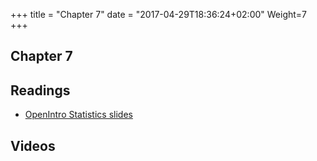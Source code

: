 +++
title = "Chapter 7"
date = "2017-04-29T18:36:24+02:00"
Weight=7
+++

## Chapter 7



## Readings

* [OpenIntro Statistics slides](https://github.com/jbryer/DATA606Fall2019/raw/master/Slides/OpenIntro/os2_slides_06.pdf)

## Videos


